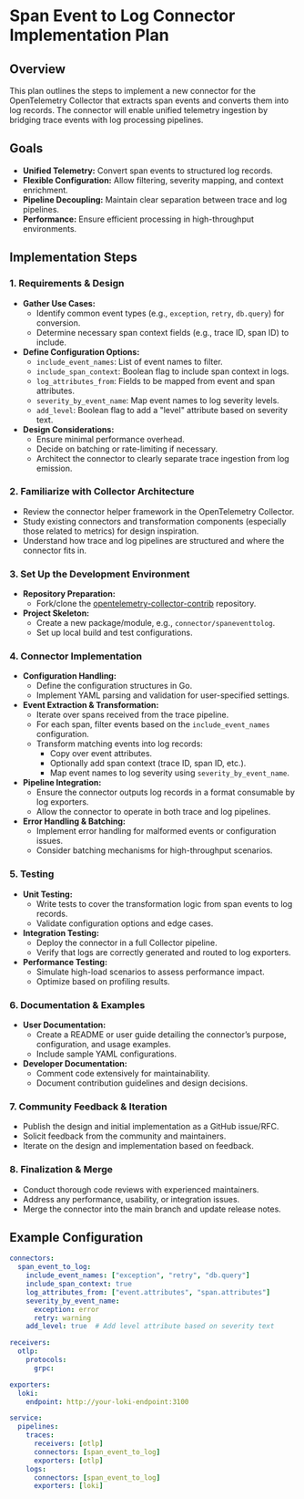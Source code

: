 # Span Event to Log Connector Implementation Plan

## Overview
This plan outlines the steps to implement a new connector for the OpenTelemetry Collector that extracts span events and converts them into log records. The connector will enable unified telemetry ingestion by bridging trace events with log processing pipelines.

## Goals
- **Unified Telemetry:** Convert span events to structured log records.
- **Flexible Configuration:** Allow filtering, severity mapping, and context enrichment.
- **Pipeline Decoupling:** Maintain clear separation between trace and log pipelines.
- **Performance:** Ensure efficient processing in high-throughput environments.

## Implementation Steps

### 1. Requirements & Design
- **Gather Use Cases:**
  - Identify common event types (e.g., `exception`, `retry`, `db.query`) for conversion.
  - Determine necessary span context fields (e.g., trace ID, span ID) to include.
- **Define Configuration Options:**
  - `include_event_names`: List of event names to filter.
  - `include_span_context`: Boolean flag to include span context in logs.
  - `log_attributes_from`: Fields to be mapped from event and span attributes.
  - `severity_by_event_name`: Map event names to log severity levels.
  - `add_level`: Boolean flag to add a "level" attribute based on severity text.
- **Design Considerations:**
  - Ensure minimal performance overhead.
  - Decide on batching or rate-limiting if necessary.
  - Architect the connector to clearly separate trace ingestion from log emission.

### 2. Familiarize with Collector Architecture
- Review the connector helper framework in the OpenTelemetry Collector.
- Study existing connectors and transformation components (especially those related to metrics) for design inspiration.
- Understand how trace and log pipelines are structured and where the connector fits in.

### 3. Set Up the Development Environment
- **Repository Preparation:**
  - Fork/clone the [opentelemetry-collector-contrib](https://github.com/open-telemetry/opentelemetry-collector-contrib) repository.
- **Project Skeleton:**
  - Create a new package/module, e.g., `connector/spaneventtolog`.
  - Set up local build and test configurations.

### 4. Connector Implementation
- **Configuration Handling:**
  - Define the configuration structures in Go.
  - Implement YAML parsing and validation for user-specified settings.
- **Event Extraction & Transformation:**
  - Iterate over spans received from the trace pipeline.
  - For each span, filter events based on the `include_event_names` configuration.
  - Transform matching events into log records:
    - Copy over event attributes.
    - Optionally add span context (trace ID, span ID, etc.).
    - Map event names to log severity using `severity_by_event_name`.
- **Pipeline Integration:**
  - Ensure the connector outputs log records in a format consumable by log exporters.
  - Allow the connector to operate in both trace and log pipelines.
- **Error Handling & Batching:**
  - Implement error handling for malformed events or configuration issues.
  - Consider batching mechanisms for high-throughput scenarios.

### 5. Testing
- **Unit Testing:**
  - Write tests to cover the transformation logic from span events to log records.
  - Validate configuration options and edge cases.
- **Integration Testing:**
  - Deploy the connector in a full Collector pipeline.
  - Verify that logs are correctly generated and routed to log exporters.
- **Performance Testing:**
  - Simulate high-load scenarios to assess performance impact.
  - Optimize based on profiling results.

### 6. Documentation & Examples
- **User Documentation:**
  - Create a README or user guide detailing the connector’s purpose, configuration, and usage examples.
  - Include sample YAML configurations.
- **Developer Documentation:**
  - Comment code extensively for maintainability.
  - Document contribution guidelines and design decisions.

### 7. Community Feedback & Iteration
- Publish the design and initial implementation as a GitHub issue/RFC.
- Solicit feedback from the community and maintainers.
- Iterate on the design and implementation based on feedback.

### 8. Finalization & Merge
- Conduct thorough code reviews with experienced maintainers.
- Address any performance, usability, or integration issues.
- Merge the connector into the main branch and update release notes.

## Example Configuration
```yaml
connectors:
  span_event_to_log:
    include_event_names: ["exception", "retry", "db.query"]
    include_span_context: true
    log_attributes_from: ["event.attributes", "span.attributes"]
    severity_by_event_name:
      exception: error
      retry: warning
    add_level: true  # Add level attribute based on severity text

receivers:
  otlp:
    protocols:
      grpc:

exporters:
  loki:
    endpoint: http://your-loki-endpoint:3100

service:
  pipelines:
    traces:
      receivers: [otlp]
      connectors: [span_event_to_log]
      exporters: [otlp]
    logs:
      connectors: [span_event_to_log]
      exporters: [loki]
